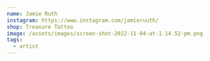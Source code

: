 ```yaml
---
name: Jamie Ruth
instagram: https://www.instagram.com/jamieruuth/
shop: Treasure Tattoo
image: /assets/images/screen-shot-2022-11-04-at-1.14.52-pm.png
tags:
  - artist
---
```

